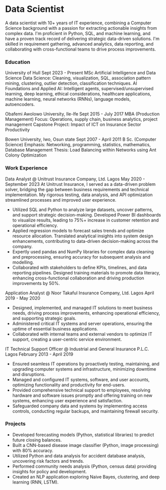 # Data Scientist
A data scientist with 10+ years of IT experience, combining a Computer Science background with a passion for extracting actionable insights from complex data. I'm proficient in Python, SQL, and machine learning, and have a proven track record of delivering strategic data-driven solutions. I'm skilled in requirement gathering, advanced analytics, data reporting, and collaborating with cross-functional teams to drive process improvements.

### Education
University of Hull	Sept 2023 - Present
MSc Artificial Intelligence and Data Science
Data Science: Cleaning, visualization, SQL, association pattern mining, clustering, outlier detection, classification techniques.
AI Foundations and Applied AI: Intelligent agents, supervised/unsupervised learning, deep learning, ethical considerations, healthcare applications, machine learning, neural networks (RNNs), language models, autoencoders.

Obafemi Awolowo University, Ile-Ife	Sept 2015 - July 2017
MBA (Production Management)
Focus: Operations, supply chain, business analytics, project management
Capstone Project: Impact of ICT on Insurance Sector Productivity

Bowen University, Iwo, Osun state	Sept 2007 - April 2011
B Sc. (Computer Science)
Emphasis: Networking, programming, statistics, mathematics, Database Management
Thesis: Load Balancing within Networks using Ant Colony Optimization

### Work Experience

Data Analyst @ Unitrust Insurance Company, Ltd. Lagos	May 2020 - September 2023
At Unitrust Insurance, I served as a data-driven problem solver, bridging the gap between business requirements and technical implementation. My rigorous testing, data analysis, and API optimization streamlined processes and improved user experience.
- Utilized SQL and Python to analyze large datasets, uncover patterns, and support strategic decision-making. Developed Power BI dashboards to visualize results, leading to 75%+ increase in customer retention and operational efficiency.
- Applied regression models to forecast sales trends and optimize resource allocation. Translated analytical insights into system design enhancements, contributing to data-driven decision-making across the company.
- Expertly used pandas and NumPy libraries for complex data cleaning and preprocessing, ensuring accuracy for subsequent analysis and modelling.
- Collaborated with stakeholders to define KPIs, timelines, and data reporting pipelines. Designed training materials to promote data literacy, enhancing cross-functional collaboration and driving production improvements by 50%.
  
Application Analyst @ Noor Takaful Insurance Company, Ltd. Lagos	April 2019 - May 2020
- Designed, implemented, and managed IT solutions to meet business needs, driving process improvements, enhancing operational efficiency, and supporting strategic goals.
- Administered critical IT systems and server operations, ensuring the uptime of essential business applications.
- Collaborated with internal teams and external vendors to optimize IT support, creating a user-centric service environment.
  
IT Technical Support Officer @ Industrial and General Insurance P.L.C. Lagos	February 2013 - April 2019
- Ensured seamless IT operations by proactively testing, maintaining, and upgrading computer systems and infrastructure, minimizing downtime and disruptions.
- Managed and configured IT systems, software, and user accounts, optimizing functionality and productivity for end-users.
- Provided comprehensive technical support to employees, resolving hardware and software issues promptly and offering training on new systems, enhancing user experience and satisfaction.
- Safeguarded company data and systems by implementing access controls, conducting regular backups, and maintaining firewall security.

### Projects
- Developed forecasting models (Python, statistical libraries) to predict future closing balances.
- Built a CNN-based disease image classifier (Python, image processing) with 80% accuracy.
- Utilized Python and data analysis for accident database analysis, uncovering risk factors and trends.
- Performed community needs analysis (Python, census data) providing insights for policy and development.
- Created an NLP application exploring Naive Bayes, clustering, and deep learning (RNN, LSTM).


